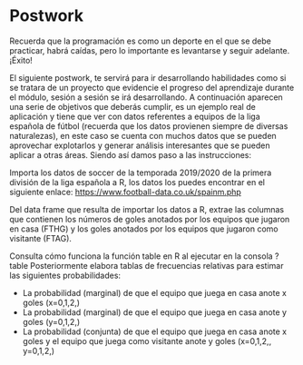 # Postwork

Recuerda que la programación es como un deporte en el que se debe practicar, habrá caídas, pero lo importante es levantarse y seguir adelante. ¡Éxito!

El siguiente postwork, te servirá para ir desarrollando habilidades como si se tratara de un proyecto que evidencie el progreso del aprendizaje durante el módulo, sesión a sesión se irá desarrollando. A continuación aparecen una serie de objetivos que deberás cumplir, es un ejemplo real de aplicación y tiene que ver con datos referentes a equipos de la liga española de fútbol (recuerda que los datos provienen siempre de diversas naturalezas), en este caso se cuenta con muchos datos que se pueden aprovechar explotarlos y generar análisis interesantes que se pueden aplicar a otras áreas. Siendo así damos paso a las instrucciones:

Importa los datos de soccer de la temporada 2019/2020 de la primera división de la liga española a R, los datos los puedes encontrar en el siguiente enlace: https://www.football-data.co.uk/spainm.php

Del data frame que resulta de importar los datos a R, extrae las columnas que contienen los números de goles anotados por los equipos que jugaron en casa (FTHG) y los goles anotados por los equipos que jugaron como visitante (FTAG).

Consulta cómo funciona la función table en R al ejecutar en la consola ?table Posteriormente elabora tablas de frecuencias relativas para estimar las siguientes probabilidades:
- La probabilidad (marginal) de que el equipo que juega en casa anote x goles (x=0,1,2,)
- La probabilidad (marginal) de que el equipo que juega en casa anote y goles (y=0,1,2,)
- La probabilidad (conjunta) de que el equipo que juega en casa anote x goles y el equipo que juega como visitante anote y goles (x=0,1,2,, y=0,1,2,)
